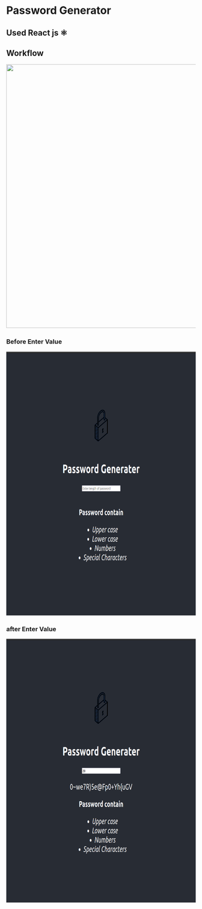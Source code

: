 # Password Generator
## Used React js ⚛️
## Workflow
<img src="https://github.com/techiehkr/Password_Generator/blob/main/preview.gif" width="550" height="700">

### Before Enter Value
<img src="https://github.com/techiehkr/Password_Generator/blob/main/before.png" width="550" height="700">

### after Enter Value
<img src="https://github.com/techiehkr/Password_Generator/blob/main/after.png" width="550" height="700">



